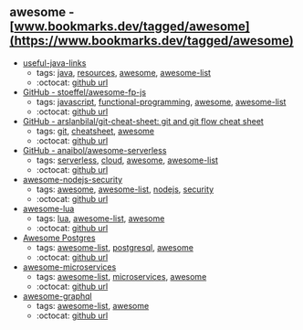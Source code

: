 awesome - [www.bookmarks.dev/tagged/awesome](https://www.bookmarks.dev/tagged/awesome)
---
* [useful-java-links](https://github.com/Vedenin/useful-java-links#readme)
    * tags: [java](../tags/java.md), [resources](../tags/resources.md), [awesome](../tags/awesome.md), [awesome-list](../tags/awesome-list.md)
    * :octocat: [github url](https://github.com/Vedenin/useful-java-links)
* [GitHub - stoeffel/awesome-fp-js](https://github.com/stoeffel/awesome-fp-js#readme)
    * tags: [javascript](../tags/javascript.md), [functional-programming](../tags/functional-programming.md), [awesome](../tags/awesome.md), [awesome-list](../tags/awesome-list.md)
    * :octocat: [github url](https://github.com/stoeffel/awesome-fp-js)
* [GitHub - arslanbilal/git-cheat-sheet: git and git flow cheat sheet](https://github.com/arslanbilal/git-cheat-sheet#readme)
    * tags: [git](../tags/git.md), [cheatsheet](../tags/cheatsheet.md), [awesome](../tags/awesome.md)
    * :octocat: [github url](https://github.com/arslanbilal/git-cheat-sheet#readme)
* [GitHub - anaibol/awesome-serverless](https://github.com/anaibol/awesome-serverless#readme)
    * tags: [serverless](../tags/serverless.md), [cloud](../tags/cloud.md), [awesome](../tags/awesome.md), [awesome-list](../tags/awesome-list.md)
    * :octocat: [github url](https://github.com/anaibol/awesome-serverless)
* [awesome-nodejs-security](https://github.com/lirantal/awesome-nodejs-security#readme)
    * tags: [awesome](../tags/awesome.md), [awesome-list](../tags/awesome-list.md), [nodejs](../tags/nodejs.md), [security](../tags/security.md)
    * :octocat: [github url](https://github.com/lirantal/awesome-nodejs-security)
* [awesome-lua](https://github.com/LewisJEllis/awesome-lua#readme)
    * tags: [lua](../tags/lua.md), [awesome-list](../tags/awesome-list.md), [awesome](../tags/awesome.md)
    * :octocat: [github url](https://github.com/LewisJEllis/awesome-lua)
* [Awesome Postgres](http://www.asad.pw/awesome-postgres/)
    * tags: [awesome-list](../tags/awesome-list.md), [postgresql](../tags/postgresql.md), [awesome](../tags/awesome.md)
    * :octocat: [github url](https://github.com/dhamaniasad/awesome-postgres)
* [awesome-microservices](https://github.com/mfornos/awesome-microservices#readme)
    * tags: [awesome-list](../tags/awesome-list.md), [microservices](../tags/microservices.md), [awesome](../tags/awesome.md)
    * :octocat: [github url](https://github.com/mfornos/awesome-microservices)
* [awesome-graphql](https://github.com/chentsulin/awesome-graphql#readme)
    * tags: [awesome-list](../tags/awesome-list.md), [awesome](../tags/awesome.md)
    * :octocat: [github url](https://github.com/chentsulin/awesome-graphql)
